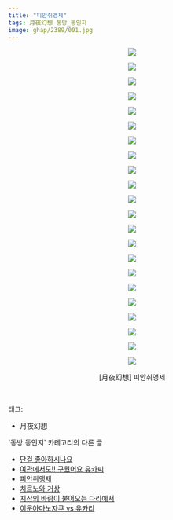 ```yaml
---
title: "피안취앵제"
tags: 月夜幻想 동방_동인지
image: ghap/2389/001.jpg
---
```

<div class="article">
<p style="text-align: center; clear: none; float: none;"><img src="{{ site.nasurl }}/ghap/2389/001.jpg"/></p>
<p style="text-align: center; clear: none; float: none;"><img src="{{ site.nasurl }}/ghap/2389/002.jpg"/></p>
<p style="text-align: center; clear: none; float: none;"><img src="{{ site.nasurl }}/ghap/2389/003.jpg"/></p>
<p style="text-align: center; clear: none; float: none;"><img src="{{ site.nasurl }}/ghap/2389/004.jpg"/></p>
<p style="text-align: center; clear: none; float: none;"><img src="{{ site.nasurl }}/ghap/2389/005.jpg"/></p>
<p style="text-align: center; clear: none; float: none;"><img src="{{ site.nasurl }}/ghap/2389/006.jpg"/></p>
<p style="text-align: center; clear: none; float: none;"><img src="{{ site.nasurl }}/ghap/2389/007.jpg"/></p>
<p style="text-align: center; clear: none; float: none;"><img src="{{ site.nasurl }}/ghap/2389/008.jpg"/></p>
<p style="text-align: center; clear: none; float: none;"><img src="{{ site.nasurl }}/ghap/2389/009.jpg"/></p>
<p style="text-align: center; clear: none; float: none;"><img src="{{ site.nasurl }}/ghap/2389/010.jpg"/></p>
<p style="text-align: center; clear: none; float: none;"><img src="{{ site.nasurl }}/ghap/2389/011.jpg"/></p>
<p style="text-align: center; clear: none; float: none;"><img src="{{ site.nasurl }}/ghap/2389/012.jpg"/></p>
<p style="text-align: center; clear: none; float: none;"><img src="{{ site.nasurl }}/ghap/2389/013.jpg"/></p>
<p style="text-align: center; clear: none; float: none;"><img src="{{ site.nasurl }}/ghap/2389/014.jpg"/></p>
<p style="text-align: center; clear: none; float: none;"><img src="{{ site.nasurl }}/ghap/2389/015.jpg"/></p>
<p style="text-align: center; clear: none; float: none;"><img src="{{ site.nasurl }}/ghap/2389/016.jpg"/></p>
<p style="text-align: center; clear: none; float: none;"><img src="{{ site.nasurl }}/ghap/2389/017.jpg"/></p>
<p style="text-align: center; clear: none; float: none;"><img src="{{ site.nasurl }}/ghap/2389/018.jpg"/></p>
<p style="text-align: center; clear: none; float: none;"><img src="{{ site.nasurl }}/ghap/2389/019.jpg"/></p>
<p style="text-align: center; clear: none; float: none;"><img src="{{ site.nasurl }}/ghap/2389/020.jpg"/></p>
<p style="text-align: center; clear: none; float: none;"><img src="{{ site.nasurl }}/ghap/2389/021.jpg"/></p>
<p style="text-align: center; clear: none; float: none;"><img src="{{ site.nasurl }}/ghap/2389/022.jpg"/></p>
<p style="text-align: center; clear: none; float: none;">[月夜幻想] 피안취앵제</p>
<p><br/></p>
</div><div class="tagTrail">
<p>태그: </p>
<ul>
<li>月夜幻想</li>
</ul>
</div><div class="another">
<p>'동방 동인지' 카테고리의 다른 글</p>
<ul>
<li><a href="/2016-09-29-ghap_2391">단걸 좋아하시나요</a></li>
<li><a href="/2016-09-29-ghap_2390">여관에서도!! 구웠어요 유카씨</a></li>
<li><a href="/2016-09-29-ghap_2389">피안취앵제</a></li>
<li><a href="/2016-09-29-ghap_2388">치르노와 거상</a></li>
<li><a href="/2016-09-29-ghap_2386">지상의 바람이 불어오는 다리에서</a></li>
<li><a href="/2016-09-29-ghap_2385">이문아마노자쿠 vs 유카리</a></li>
</ul>
</div><div class="cb_module cb_fluid">
<div class="cb_wrt cb_profile">
</div><!-- commentList close -->
</div>